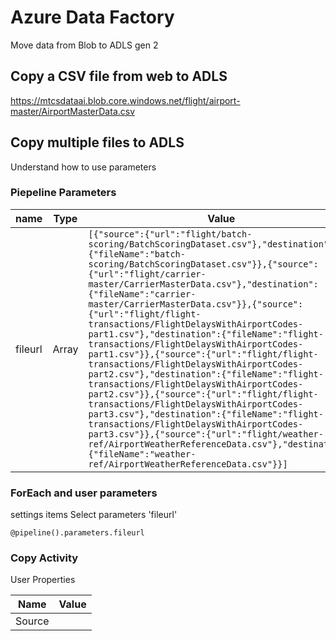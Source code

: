 # Azure Data Factory

Move data from Blob to ADLS gen 2

## Copy a CSV file from web to ADLS 

https://mtcsdataai.blob.core.windows.net/flight/airport-master/AirportMasterData.csv


## Copy multiple files to ADLS

Understand how to use parameters

### Piepeline Parameters

|name|Type|Value|
|--|--|--|
|fileurl|Array|```[{"source":{"url":"flight/batch-scoring/BatchScoringDataset.csv"},"destination":{"fileName":"batch-scoring/BatchScoringDataset.csv"}},{"source":{"url":"flight/carrier-master/CarrierMasterData.csv"},"destination":{"fileName":"carrier-master/CarrierMasterData.csv"}},{"source":{"url":"flight/flight-transactions/FlightDelaysWithAirportCodes-part1.csv"},"destination":{"fileName":"flight-transactions/FlightDelaysWithAirportCodes-part1.csv"}},{"source":{"url":"flight/flight-transactions/FlightDelaysWithAirportCodes-part2.csv"},"destination":{"fileName":"flight-transactions/FlightDelaysWithAirportCodes-part2.csv"}},{"source":{"url":"flight/flight-transactions/FlightDelaysWithAirportCodes-part3.csv"},"destination":{"fileName":"flight-transactions/FlightDelaysWithAirportCodes-part3.csv"}},{"source":{"url":"flight/weather-ref/AirportWeatherReferenceData.csv"},"destination":{"fileName":"weather-ref/AirportWeatherReferenceData.csv"}}]```|


### ForEach and user parameters

settings
items
Select parameters 'fileurl'

```
@pipeline().parameters.fileurl
```

### Copy Activity

User Properties

|Name|Value|
|---|---|
|Source||




